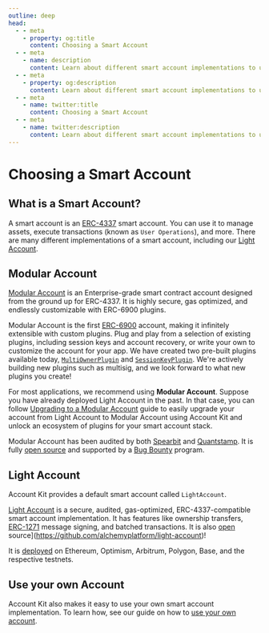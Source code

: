```yaml
---
outline: deep
head:
  - - meta
    - property: og:title
      content: Choosing a Smart Account
  - - meta
    - name: description
      content: Learn about different smart account implementations to use with Account Kit, a vertically integrated stack for building apps that support ERC-4337 and ERC-6900.
  - - meta
    - property: og:description
      content: Learn about different smart account implementations to use with Account Kit, a vertically integrated stack for building apps that support ERC-4337 and ERC-6900.
  - - meta
    - name: twitter:title
      content: Choosing a Smart Account
  - - meta
    - name: twitter:description
      content: Learn about different smart account implementations to use with Account Kit, a vertically integrated stack for building apps that support ERC-4337 and ERC-6900.
---
```


# Choosing a Smart Account

## What is a Smart Account?

A smart account is an [ERC-4337](https://eips.ethereum.org/EIPS/eip-4337) smart account. You can use it to manage assets, execute transactions (known as `User Operations`), and more. There are many different implementations of a smart account, including our [Light Account](/smart-accounts/light-account/).

## Modular Account

[Modular Account](/smart-accounts/modular-account/) is an Enterprise-grade smart contract account designed from the ground up for ERC-4337. It is highly secure, gas optimized, and endlessly customizable with ERC-6900 plugins.

Modular Account is the first [ERC-6900](https://eips.ethereum.org/EIPS/eip-6900) account, making it infinitely extensible with custom plugins. Plug and play from a selection of existing plugins, including session keys and account recovery, or write your own to customize the account for your app. We have created two pre-built plugins available today, [`MultiOwnerPlugin`](/using-smart-accounts/transfer-ownership/modular-account) and [`SessionKeyPlugin`](/using-smart-accounts/session-keys/). We're actively building new plugins such as multisig, and we look forward to what new plugins you create!

For most applications, we recommend using **Modular Account**. Suppose you have already deployed Light Account in the past. In that case, you can follow [Upgrading to a Modular Account](/smart-accounts/modular-account/upgrade-la-to-ma) guide to easily upgrade your account from Light Account to Modular Account using Account Kit and unlock an ecosystem of plugins for your smart account stack.

Modular Account has been audited by both [Spearbit](https://github.com/alchemyplatform/modular-account/blob/develop/audits/2024-01-31_spearbit_0e3fd1e.pdf) and [Quantstamp](https://github.com/alchemyplatform/modular-account/blob/develop/audits/2024-02-20-quantstamp-8ae319e.pdf). It is fully [open source](https://github.com/alchemyplatform/modular-account) and supported by a [Bug Bounty](https://hackerone.com/alchemyplatform) program.

## Light Account

Account Kit provides a default smart account called `LightAccount`.

[Light Account](/smart-accounts/light-account/) is a secure, audited, gas-optimized, ERC-4337-compatible smart account implementation. It has features like ownership transfers, [ERC-1271](https://eips.ethereum.org/EIPS/eip-1271) message signing, and batched transactions. It is also [open](https://github.com/alchemyplatform/light-account) source](<https://github.com/alchemyplatform/light-account>)!

It is [deployed](/smart-accounts/light-account/#deployment-addresses) on Ethereum, Optimism, Arbitrum, Polygon, Base, and the respective testnets.

## Use your own Account

Account Kit also makes it easy to use your own smart account implementation. To learn how, see our guide on how to [use your own account](/smart-accounts/custom/using-your-own).
